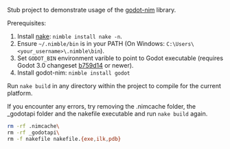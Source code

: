 Stub project to demonstrate usage of the [godot-nim](https://github.com/pragmagic/godot-nim) library.

Prerequisites:

1. Install [nake](https://github.com/fowlmouth/nake): `nimble install nake -n`.
2. Ensure `~/.nimble/bin` is in your PATH (On Windows: `C:\Users\<your_username>\.nimble\bin`).
3. Set `GODOT_BIN` environment varible to point to Godot executable (requires Godot 3.0 changeset [b759d14](https://github.com/godotengine/godot/commit/b759d1416f574e5b642413edd623b04f2a1d20ad) or newer).
4. Install godot-nim: `nimble install godot`

Run `nake build` in any directory within the project to compile for the current platform.

If you encounter any errors, try removing the .nimcache folder, the _godotapi folder and the nakefile executable and run `nake build` again.

```sh
rm -rf .nimcache\
rm -rf _godotapi\
rm -f nakefile nakefile.{exe,ilk,pdb}
```
